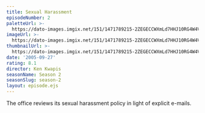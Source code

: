 ```yaml
---
title: Sexual Harassment
episodeNumber: 2
paletteUrl: >-
  https://dato-images.imgix.net/151/1471789215-2ZEGECCWXmLd7HHJ10RG4W4V3LY.jpg?auto=enhance&ch=DPR%2CWidth&palette=json
imageUrl: >-
  https://dato-images.imgix.net/151/1471789215-2ZEGECCWXmLd7HHJ10RG4W4V3LY.jpg?auto=compress%2Cformat&ch=DPR%2CWidth&w=500
thumbnailUrl: >-
  https://dato-images.imgix.net/151/1471789215-2ZEGECCWXmLd7HHJ10RG4W4V3LY.jpg?auto=enhance&ch=DPR%2CWidth&fit=crop&fm=jpg&h=280&w=500
date: '2005-09-27'
rating: 8.1
director: Ken Kwapis
seasonName: Season 2
seasonSlug: season-2
layout: episode.ejs
---
```


The office reviews its sexual harassment policy in light of explicit e-mails.